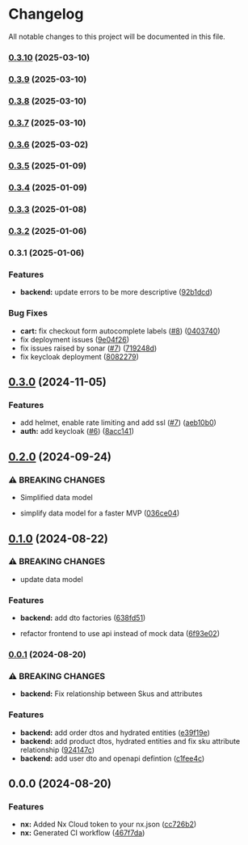 # Changelog

All notable changes to this project will be documented in this file.

### [0.3.10](https://github.com/christian-wandling/demo-shop-public/compare/v0.3.9...v0.3.10) (2025-03-10)

### [0.3.9](https://github.com/christian-wandling/demo-shop-public/compare/v0.3.8...v0.3.9) (2025-03-10)

### [0.3.8](https://github.com/christian-wandling/demo-shop-public/compare/v0.3.7...v0.3.8) (2025-03-10)

### [0.3.7](https://github.com/christian-wandling/demo-shop-public/compare/v0.3.6...v0.3.7) (2025-03-10)

### [0.3.6](https://github.com/christian-wandling/demo-shop-public/compare/v0.3.5...v0.3.6) (2025-03-02)

### [0.3.5](https://github.com/christian-wandling/demo-shop-public/compare/v0.3.4...v0.3.5) (2025-01-09)

### [0.3.4](https://github.com/christian-wandling/demo-shop-public/compare/v0.3.3...v0.3.4) (2025-01-09)

### [0.3.3](https://github.com/christian-wandling/demo-shop-public/compare/v0.3.2...v0.3.3) (2025-01-08)

### [0.3.2](https://github.com/christian-wandling/demo-shop-public/compare/v0.3.1...v0.3.2) (2025-01-06)

### 0.3.1 (2025-01-06)


### Features

* **backend:** update errors to be more descriptive ([92b1dcd](https://github.com/christian-wandling/demo-shop-public/commit/92b1dcd725967b9f1c36ce85f52e4c08d2dc203e))


### Bug Fixes

* **cart:** fix checkout form autocomplete labels ([#8](https://github.com/christian-wandling/demo-shop-public/issues/8)) ([0403740](https://github.com/christian-wandling/demo-shop-public/commit/0403740e2325b445e3e7a704c14d3a17a4c6e9fb))
* fix deployment issues ([9e04f26](https://github.com/christian-wandling/demo-shop-public/commit/9e04f268265480f36aed35fc9f712a16a352a982))
* fix issues raised by sonar ([#7](https://github.com/christian-wandling/demo-shop-public/issues/7)) ([719248d](https://github.com/christian-wandling/demo-shop-public/commit/719248d755ac2e54ea445c6c4915d7a10e34f25c))
* fix keycloak deployment ([8082279](https://github.com/christian-wandling/demo-shop-public/commit/8082279bc9454273d5a041b2e6e26262ab4aa01f))

## [0.3.0](https://github.com/christian-wandling/demo-shop/compare/v0.2.0...v0.3.0) (2024-11-05)

### Features

- add helmet, enable rate limiting and add ssl ([#7](https://github.com/christian-wandling/demo-shop/issues/7)) ([aeb10b0](https://github.com/christian-wandling/demo-shop/commit/aeb10b0c7bde08426ee362c0466507318bc36f4f))
- **auth:** add keycloak ([#6](https://github.com/christian-wandling/demo-shop/issues/6)) ([8acc141](https://github.com/christian-wandling/demo-shop/commit/8acc1417032cbe3a91290c9fd7785a752dda95d8))

## [0.2.0](https://github.com/christian-wandling/demo-shop/compare/v0.1.0...v0.2.0) (2024-09-24)

### ⚠ BREAKING CHANGES

- Simplified data model

- simplify data model for a faster MVP ([036ce04](https://github.com/christian-wandling/demo-shop/commit/036ce04fda0d51ed1bf8a7a3e3d227829a210961))

## [0.1.0](https://github.com/christian-wandling/demo-shop/compare/v0.0.1...v0.1.0) (2024-08-22)

### ⚠ BREAKING CHANGES

- update data model

### Features

- **backend:** add dto factories ([638fd51](https://github.com/christian-wandling/demo-shop/commit/638fd51d76531be3e53bc6c2d80a01bcdde5f379))

- refactor frontend to use api instead of mock data ([6f93e02](https://github.com/christian-wandling/demo-shop/commit/6f93e027b4261ddecc1f0d7850df53ebfe3b7903))

### [0.0.1](https://github.com/christian-wandling/demo-shop/compare/v0.0.0...v0.0.1) (2024-08-20)

### ⚠ BREAKING CHANGES

- **backend:** Fix relationship between Skus and attributes

### Features

- **backend:** add order dtos and hydrated entities ([e39f19e](https://github.com/christian-wandling/demo-shop/commit/e39f19e46f26640c844daeb1f251518f1c63d515))
- **backend:** add product dtos, hydrated entities and fix sku attribute relationship ([924147c](https://github.com/christian-wandling/demo-shop/commit/924147c31419c5f7f437cec4d662a9736159bfdd))
- **backend:** add user dto and openapi defintion ([c1fee4c](https://github.com/christian-wandling/demo-shop/commit/c1fee4ce54088ab872cb6ff391c31ffb17cc8777))

## 0.0.0 (2024-08-20)

### Features

- **nx:** Added Nx Cloud token to your nx.json ([cc726b2](https://github.com/christian-wandling/demo-shop/commit/cc726b288a96ebf585cefe036fbbe7ca19880706))
- **nx:** Generated CI workflow ([467f7da](https://github.com/christian-wandling/demo-shop/commit/467f7da6c0b8d5774ec28b534c4ef6d1998843ff))
